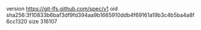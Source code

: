version https://git-lfs.github.com/spec/v1
oid sha256:3f10833b6baf3df9fd394aa9b1665910ddb4f69161a19b3c4b5ba4a8f6cc1320
size 316107
